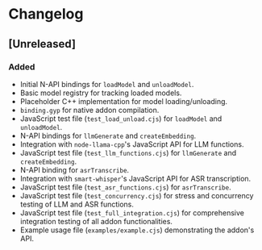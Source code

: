 # Changelog

## [Unreleased]

### Added
- Initial N-API bindings for `loadModel` and `unloadModel`.
- Basic model registry for tracking loaded models.
- Placeholder C++ implementation for model loading/unloading.
- `binding.gyp` for native addon compilation.
- JavaScript test file (`test_load_unload.cjs`) for `loadModel` and `unloadModel`.
- N-API bindings for `llmGenerate` and `createEmbedding`.
- Integration with `node-llama-cpp`'s JavaScript API for LLM functions.
- JavaScript test file (`test_llm_functions.cjs`) for `llmGenerate` and `createEmbedding`.
- N-API binding for `asrTranscribe`.
- Integration with `smart-whisper`'s JavaScript API for ASR transcription.
- JavaScript test file (`test_asr_functions.cjs`) for `asrTranscribe`.
- JavaScript test file (`test_concurrency.cjs`) for stress and concurrency testing of LLM and ASR functions.
- JavaScript test file (`test_full_integration.cjs`) for comprehensive integration testing of all addon functionalities.
- Example usage file (`examples/example.cjs`) demonstrating the addon's API.
